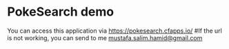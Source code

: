 # PokeSearch demo
You can access this application via 
https://pokesearch.cfapps.io/
#If the url is not working, you can send to me mustafa.salim.hamid@gmail.com

